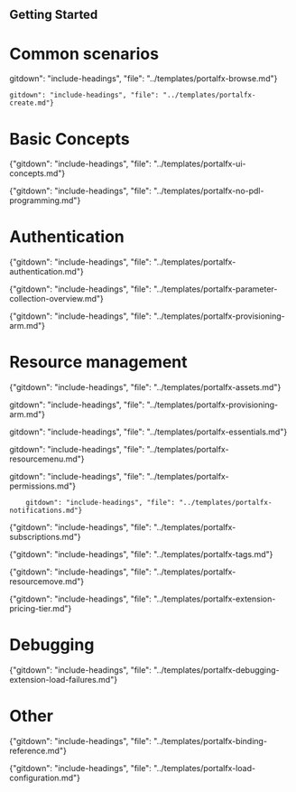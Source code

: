
##  Getting Started

<!-- TODO:  Remove links to documents that are located in the master index or are otherwise known.  
In the meantime, some gitdown includes are commented out for npm run docs.
-->



# Common scenarios

gitdown": "include-headings", "file": "../templates/portalfx-browse.md"}

    gitdown": "include-headings", "file": "../templates/portalfx-create.md"}

# Basic Concepts  

{"gitdown": "include-headings", "file": "../templates/portalfx-ui-concepts.md"}

{"gitdown": "include-headings", "file": "../templates/portalfx-no-pdl-programming.md"}

# Authentication


{"gitdown": "include-headings", "file": "../templates/portalfx-authentication.md"}

{"gitdown": "include-headings", "file": "../templates/portalfx-parameter-collection-overview.md"}

{"gitdown": "include-headings", "file": "../templates/portalfx-provisioning-arm.md"}

# Resource management

{"gitdown": "include-headings", "file": "../templates/portalfx-assets.md"}

gitdown": "include-headings", "file": "../templates/portalfx-provisioning-arm.md"}

gitdown": "include-headings", "file": "../templates/portalfx-essentials.md"}

gitdown": "include-headings", "file": "../templates/portalfx-resourcemenu.md"}

gitdown": "include-headings", "file": "../templates/portalfx-permissions.md"}

        gitdown": "include-headings", "file": "../templates/portalfx-notifications.md"}

{"gitdown": "include-headings", "file": "../templates/portalfx-subscriptions.md"}

{"gitdown": "include-headings", "file": "../templates/portalfx-tags.md"}

{"gitdown": "include-headings", "file": "../templates/portalfx-resourcemove.md"}

{"gitdown": "include-headings", "file": "../templates/portalfx-extension-pricing-tier.md"}

# Debugging


{"gitdown": "include-headings", "file": "../templates/portalfx-debugging-extension-load-failures.md"}

# Other

{"gitdown": "include-headings", "file": "../templates/portalfx-binding-reference.md"}

{"gitdown": "include-headings", "file": "../templates/portalfx-load-configuration.md"}
